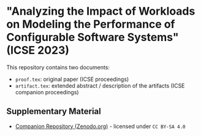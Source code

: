 # "Analyzing the Impact of Workloads on Modeling the Performance of Configurable Software Systems" (ICSE 2023)

This repository contains two documents:
* `proof.tex`: original paper (ICSE proceedings)
* `artifact.tex`: extended abstract / description of the artifacts (ICSE companion proceedings)

## Supplementary Material
* [Companion Repository (Zenodo.org)](https://doi.org/10.5281/zenodo.7504284) - licensed under `CC BY-SA 4.0` 
